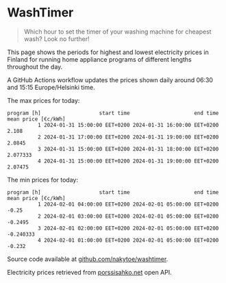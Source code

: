 
# WashTimer

> Which hour to set the timer of your washing machine for cheapest wash? Look no further!

This page shows the periods for highest and lowest electricity prices in Finland 
for running home appliance programs of different lengths throughout the day. 

A GitHub Actions workflow updates the prices shown daily around 06:30 and 15:15 Europe/Helsinki time.

The max prices for today:

	program [h]                   start time                     end time mean price [€c/kWh]
	          1 2024-01-31 15:00:00 EET+0200 2024-01-31 16:00:00 EET+0200               2.108
	          2 2024-01-31 17:00:00 EET+0200 2024-01-31 19:00:00 EET+0200              2.0845
	          3 2024-01-31 15:00:00 EET+0200 2024-01-31 18:00:00 EET+0200            2.077333
	          4 2024-01-31 15:00:00 EET+0200 2024-01-31 19:00:00 EET+0200             2.07475

The min prices for today:

	program [h]                   start time                     end time mean price [€c/kWh]
	          1 2024-02-01 04:00:00 EET+0200 2024-02-01 05:00:00 EET+0200               -0.25
	          2 2024-02-01 03:00:00 EET+0200 2024-02-01 05:00:00 EET+0200             -0.2495
	          3 2024-02-01 02:00:00 EET+0200 2024-02-01 05:00:00 EET+0200           -0.240333
	          4 2024-02-01 01:00:00 EET+0200 2024-02-01 05:00:00 EET+0200              -0.232


Source code available at [github.com/nakytoe/washtimer](https://github.com/nakytoe/washtimer).

Electricity prices retrieved from [porssisahko.net](https://porssisahko.net/api) open API.
